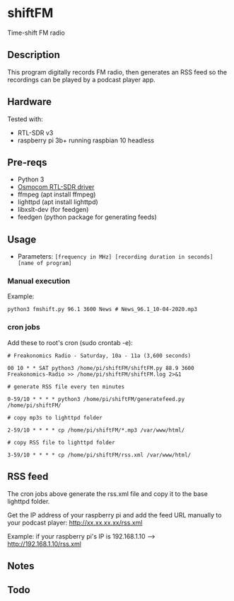 # shiftFM

Time-shift FM radio


## Description

This program digitally records FM radio, then generates an RSS feed so the recordings can be played by a podcast player app.



## Hardware

Tested with:
* RTL-SDR v3
* raspberry pi 3b+ running raspbian 10 headless


## Pre-reqs
* Python 3
* [Osmocom RTL-SDR driver](https://osmocom.org/projects/rtl-sdr/wiki/Rtl-sdr)
* ffmpeg (apt install ffmpeg)
* lighttpd (apt install lighttpd)
* libxslt-dev (for feedgen)
* feedgen (python package for generating feeds)


## Usage
* Parameters: 
`[frequency in MHz] [recording duration in seconds] [name of program]`


### Manual execution
Example: 

`python3 fmshift.py 96.1 3600 News # News_96.1_10-04-2020.mp3` 



### cron jobs

Add these to root's cron (sudo crontab -e):

`# Freakonomics Radio - Saturday, 10a - 11a (3,600 seconds)`

`00 10 * * SAT python3 /home/pi/shiftFM/shiftFM.py 88.9 3600 Freakonomics-Radio >> /home/pi/shiftFM/shiftFM.log 2>&1`

`# generate RSS file every ten minutes`

`0-59/10 * * * * python3 /home/pi/shiftFM/generatefeed.py /home/pi/shiftFM/`

`# copy mp3s to lighttpd folder`

`2-59/10 * * * * cp /home/pi/shiftFM/*.mp3 /var/www/html/`

`# copy RSS file to lighttpd folder`

`3-59/10 * * * * cp /home/pi/shiftFM/rss.xml /var/www/html/`



## RSS feed

The cron jobs above generate the rss.xml file and copy it to the base lighttpd folder.

Get the IP address of your raspberry pi and add the feed URL manually to your podcast player: http://xx.xx.xx.xx/rss.xml

Example: if your raspberry pi's IP is 192.168.1.10 --> http://192.168.1.10/rss.xml


## Notes



## Todo
